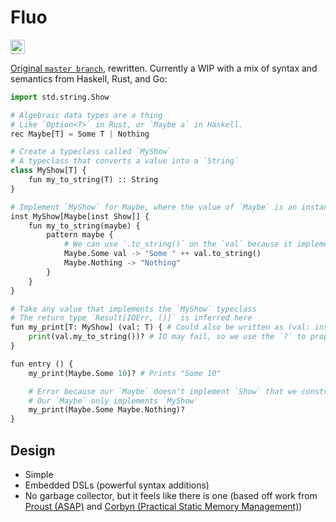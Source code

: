 # Fluo

<img alt="Lines of code" src="https://img.shields.io/tokei/lines/github/fluo-lang/fluoc?style=for-the-badge" height="23">

[Original `master branch`](https://github.com/fluo-lang/fluoc/tree/master), rewritten. Currently a WIP with a mix of syntax and semantics from Haskell, Rust, and Go:

```python
import std.string.Show

# Algebraic data types are a thing
# Like `Option<T>` in Rust, or `Maybe a` in Haskell.
rec Maybe[T] = Some T | Nothing

# Create a typeclass called `MyShow`
# A typeclass that converts a value into a `String`
class MyShow[T] {
    fun my_to_string(T) :: String
}

# Implement `MyShow` for Maybe, where the value of `Maybe` is an instance of `Show` (not `MyShow`!)
inst MyShow[Maybe[inst Show]] {
    fun my_to_string(maybe) {
        pattern maybe {
            # We can use `.to_string()` on the `val` because it implements `Show`
            Maybe.Some val -> "Some " ++ val.to_string()
            Maybe.Nothing -> "Nothing"
        }
    }
}

# Take any value that implements the `MyShow` typeclass
# The return type `Result[IOErr, ()]` is inferred here
fun my_print[T: MyShow] (val: T) { # Could also be written as (val: inst Show)
    print(val.my_to_string())? # IO may fail, so we use the `?` to propagate the error
}

fun entry () {
    my_print(Maybe.Some 10)? # Prints "Some 10"

    # Error because our `Maybe` doesn't implement `Show` that we constrained
    # Our `Maybe` only implements `MyShow`
    my_print(Maybe.Some Maybe.Nothing)?
}
```

## Design

- Simple
- Embedded DSLs (powerful syntax additions)
- No garbage collector, but it feels like there is one (based off work from [Proust (ASAP)](https://www.cl.cam.ac.uk/techreports/UCAM-CL-TR-908.pdf) and [Corbyn (Practical Static Memory Management)](http://nathancorbyn.com/nc513.pdf))
